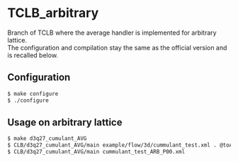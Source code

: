 # TCLB_arbitrary

Branch of TCLB where the average handler is implemented for arbitrary lattice.  
The configuration and compilation stay the same as the official version and is recalled below.

## Configuration

```bash
$ make configure
$ ./configure
```

## Usage on arbitrary lattice

```bash
$ make d3q27_cumulant_AVG
$ CLB/d3q27_cumulant_AVG/main example/flow/3d/cummulant_test.xml . @toArb = true
$ CLB/d3q27_cumulant_AVG/main cummulant_test_ARB_P00.xml
```
